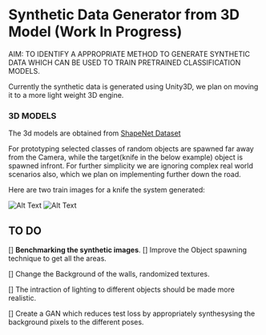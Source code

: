 # Synthetic Data Generator from 3D Model (Work In Progress)

AIM: TO IDENTIFY A APPROPRIATE METHOD TO GENERATE SYNTHETIC DATA WHICH CAN BE USED TO TRAIN PRETRAINED CLASSIFICATION MODELS.

Currently the synthetic data is generated using Unity3D, we plan on moving it to a more light weight 3D engine.

### 3D MODELS

The 3d models are obtained from [ShapeNet Dataset](https://www.shapenet.org/)

For prototyping selected classes of random objects are spawned far away from the Camera, while the target(knife in the below example) object is spawned infront. For further simplicity we are ignoring complex real world scenarios also, which we plan on implementing further down the road.

Here are two train images for a knife the system generated:

![Alt Text](https://github.com/Fathaah/SynEnv/blob/master/images/1.PNG)    ![Alt Text](https://github.com/Fathaah/SynEnv/blob/master/images/2.PNG)

## TO DO

[] **Benchmarking the synthetic images**.
[] Improve the Object spawning technique to get all the areas. 


[] Change the Background of the walls, randomized textures.


[] The intraction of lighting to different objects should be made more realistic.





[] Create a GAN which reduces test loss by appropriately synthesysing the background pixels to the different poses.
